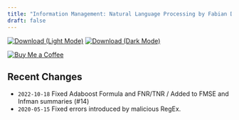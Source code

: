 ```yaml
---
title: "Information Management: Natural Language Processing by Fabian Damken (english)"
draft: false
---
```


[![Download (Light Mode)](/download.png)](infman-nlp-summary.pdf)
[![Download (Dark Mode)](/download-dark.png)](infman-nlp-summary-dark.pdf)

[![Buy Me a Coffee](/kofi.png)](https://ko-fi.com/fdamken)

## Recent Changes
- `2022-10-18` Fixed Adaboost Formula and FNR/TNR / Added to FMSE and Infman summaries (#14)
- `2020-05-15` Fixed errors introduced by malicious RegEx.
